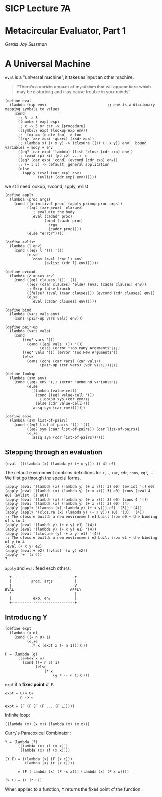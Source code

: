 # SICP Lecture 7A
# Metacircular Evaluator, Part 1

*Gerald Jay Sussman*

# A Universal Machine

`eval` is a "universal machine", it takes as input an other machine.

> “There's a certain amount of mysticism that will appear here which may be disturbing and may cause trouble in your minds”

    (define eval
      (lambda (exp env)                            ;; env is a dictionary mapping symbols to values
        (cond
          ;; 3 -> 3
          ((number? exp) exp)
          ;; x -> 3 or car -> [procedure]
          ((symbol? exp) (lookup exp env))
          ;; 'foo == (quote foo) -> foo
          ((eq? (car exp) 'quote) (cadr exp))
          ;; (lambda x) (+ x y) -> (closure ((x) (+ x y)) env)  bound variables + body + env
          ((eq? (car exp) 'lambda) (list 'close (cdr exp) env))
          ;; (cond (p1 e1) (p2 e2) ...) ->
          ((eq? (car exp) 'cond) (evcond (cdr exp) env))
          ;; (+ x 3) -> default, general application
          (else
            (apply (eval (car exp) env)
                   (evlist (cdr exp) env))))))

we still need lookup, evcond, apply, evlist

    (define apply
      (lambda (proc args)
        (cond ((primitive? proc) (apply-primop proc args))
              ((eq? (car proc) 'closure)
                ;; evaluate the body
                (eval (cadadr proc)
                      (bind (caadr proc)
                        args
                        (caddr proc))))
              (else "error"))))

    (define evlist
      (lambda (l env)
        (cond ((eq? l '()) '())
              (else
                (cons (eval (car l) env)
                      (evlist (cdr l) env))))))

    (define evcond
      (lambda (clauses env)
        (cond ((eq? clauses '()) '())
              ((eq? (caar clauses) 'else) (eval (cadar clauses) env))
              ;; Skip false branch
              ((false? (eval (caar clauses))) (evcond (cdr clauses) env))
              (else
                (eval (cadar clauses) env)))))

    (define bind
      (lambda (vars vals env)
        (cons (pair-up vars vals) env)))

    (define pair-up
      (lambda (vars vals)
        (cond
            ((eq? vars '())
              (cond ((eq? vals '()) '())
                    (else (error "Too Many Arguments"))))
            ((eq? vals '()) (error "Too Few Arguments"))
            (else
              (cons (cons (car vars) (car vals))
                    (pair-up (cdr vars) (vdr vals)))))))

    (define lookup
      (lambda (sym env)
        (cond ((eq? env '()) (error "Unbound Variable"))
              (else
                ((lambda (value-cell)
                  (cond ((eq? value-cell '())
                    (lookpu sys (cdr env)))
                  (else (cdr value-cell))))
                (assq sym (car env)))))))

    (define assq
      (lambda (sym list-of-pairs)
        (cond ((eq? list-of-pairs '()) '())
              ((eq? sym (caar list-of-pairs)) (car list-of-pairs))
              (else
                (assq sym (cdr list-of-pairs))))))

## Stepping through an evaluation

    (eval '(((lambda (x) (lambda y) (+ x y))) 3) 4) e0)

The default environment contains definitions for `+`, `-`, `car`, `cdr`, `cons`, `eq?`, ...
We first go through the special forms.

    (apply (eval '(lambda (x) (lambda y) (+ x y))) 3) e0) (evlist '() e0)
    (apply (eval '(lambda (x) (lambda y) (+ x y))) 3) e0) (cons (eval 4 e0) (evlist '() e0))
    (apply (eval '(lambda (x) (lambda y) (+ x y))) 3) e0) (cons 4 '())
    (apply (eval '(lambda (x) (lambda y) (+ x y))) 3) e0) (4))
    (apply (apply '(lambda (x) (lambda y) (+ x y))) e0) '(3)) '(4))
    (apply (apply '(closure (x) (lambda y) (+ x y))) e0) '(3)) '(4))
    ;; The closure builds a new environment e1 built from e0 + the binding of x to 3
    (apply (eval '(lambda y) (+ x y) e1) '(4))
    (apply (eval '(lambda y) (+ x y) e1) '(4))
    (apply (eval '(closure (y) (+ x y) e1) '(4))
    ;; The closure builds a new environment e2 built from e1 + the binding of y to 4
    (eval (+ x y) e2)
    (apply (eval + e2) (evlist '(x y) e2))
    (apply '+ '(3 4))
    7

`apply` and `eval` feed each others:

      +-----------------------------+
      |         proc, args          |
      |                             V
    EVAL                          APPLY
      ^                             |
      |          exp, env           |
      +-----------------------------+


## Introducing Y

    (define expt
      (lambda (x n)
        (cond ((= n 0) 1)
              (else
                (* x (expt x (- n 1)))))))

    F = (lambda (g)
          (lambda x n)
            (cond ((= n 0) 1)
                  (else
                      (* x
                          (g * (- n 1))))))

`expt` if a **fixed point** of `F`.

    expt = Lim En
           n -> ∞

    expt = (F (F (F (F ... (F ⊥)))))

Infinite loop:

    ((lambda (x) (x x)) (lambda (x) (x x)))

Curry's Paradoxical Combinator :

    Y = (lambda (f)
          ((lambda (x) (f (x x)))
           (lambda (x) (f (x x))))

    (Y F) = ((lambda (x) (F (x x)))
             (lambda (x) (F (x x))))

          = (F ((lambda (x) (F (x x))) (lambda (x) (F x x))))

    (Y F) = (F (Y F))

When applied to a function, Y returns the fixed point of the function.

